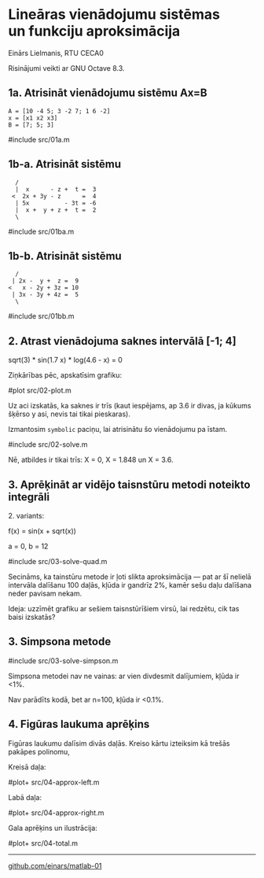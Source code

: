 # Lineāras vienādojumu sistēmas<br>un funkciju aproksimācija

<p class="text-center">Einārs Lielmanis, RTU CECA0</p>

<p class="text-center">Risinājumi veikti ar GNU Octave 8.3.</p>


## 1a. Atrisināt vienādojumu sistēmu Ax=B

```
A = [10 -4 5; 3 -2 7; 1 6 -2]
x = [x1 x2 x3]
B = [7; 5; 3]
```

#include src/01a.m

## 1b-a. Atrisināt sistēmu

```
  /
  |  x      - z +  t =  3
 <  2x + 3y - z      =  4
  | 5x          - 3t = -6
  |  x +  y + z +  t =  2
  \
```

#include src/01ba.m


## 1b-b. Atrisināt sistēmu

```
  /
 | 2x -  y +  z =  9
<   x - 2y + 3z = 10
 | 3x - 3y + 4z =  5
  \
```

#include src/01bb.m

## 2. Atrast vienādojuma saknes intervālā [-1; 4]

sqrt(3) * sin(1.7 x) * log(4.6 - x) = 0

Ziņkārības pēc, apskatīsim grafiku:

#plot src/02-plot.m

Uz aci izskatās, ka saknes ir trīs (kaut iespējams, ap 3.6 ir divas, ja kūkums šķērso y asi, nevis tai tikai pieskaras).

Izmantosim `symbolic` paciņu, lai atrisinātu šo vienādojumu pa īstam.

#include src/02-solve.m

Nē, atbildes ir tikai trīs: X = 0, X = 1.848 un X = 3.6.

## 3. Aprēķināt ar vidējo taisnstūru metodi noteikto integrāli

2\. variants:

f(x) = sin(x + sqrt(x)) 

a = 0, b = 12

#include src/03-solve-quad.m

Secināms, ka tainstūru metode ir ļoti slikta aproksimācija — pat ar šī nelielā intervāla dalīšanu 100 daļās, kļūda ir gandrīz 2%, kamēr sešu daļu dalīšana neder pavisam nekam.

Ideja: uzzīmēt grafiku ar sešiem taisnstūrīšiem virsū, lai redzētu, cik tas baisi izskatās?

## 3. Simpsona metode

#include src/03-solve-simpson.m

Simpsona metodei nav ne vainas: ar vien divdesmit dalījumiem, kļūda ir <1%. 

Nav parādīts kodā, bet ar n=100, kļūda ir <0.1%.

## 4. Figūras laukuma aprēķins

Figūras laukumu dalīsim divās daļās. Kreiso kārtu izteiksim kā trešās pakāpes polinomu,

Kreisā daļa:

#plot+ src/04-approx-left.m

Labā daļa:

#plot+ src/04-approx-right.m

Gala aprēķins un ilustrācija:

#plot+ src/04-total.m

---

<p class="text-center"><a href="https://github.com/einars/matlab-01">github.com/einars/matlab-01</a></p>
